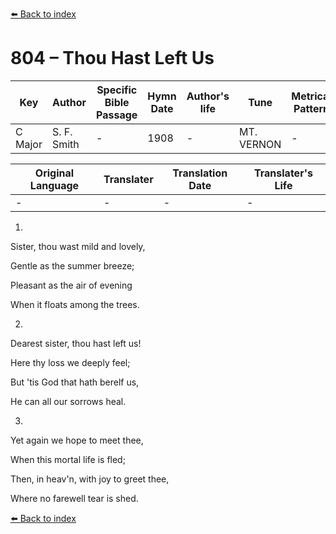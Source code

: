 [⬅️ Back to index](../README.md)

# 804 – Thou Hast Left Us

Key | Author   | Specific Bible Passage     |Hymn Date |Author's life |Tune |Metrical Pattern   |Composer/Source
-- | --------- | ---------------------------|----------|--------------|-----|-------------------|-------------  
C Major |S. F. Smith |- |1908 |- |MT. VERNON |- |L. Mason

Original Language | Translater | Translation Date   | Translater's Life  
----------------- | --------- | --------------------|-------------     
\- |- |- |-




1.

Sister, thou wast mild and lovely,

Gentle as the summer breeze;

Pleasant as the air of evening

When it floats among the trees.



2.

Dearest sister, thou hast left us!

Here thy loss we deeply feel;

But 'tis God that hath berelf us,

He can all our sorrows heal.



3.

Yet again we hope to meet thee,

When this mortal life is fled;

Then, in heav'n, with joy to greet thee,

Where no farewell tear is shed.





[⬅️ Back to index](../README.md)
